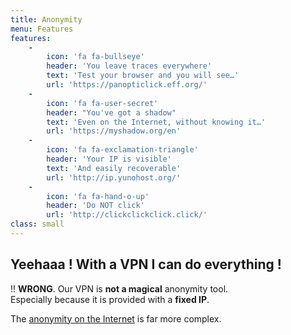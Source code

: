 ```yaml
---
title: Anonymity
menu: Features
features:
    -
        icon: 'fa fa-bullseye'
        header: 'You leave traces everywhere'
        text: 'Test your browser and you will see…'
        url: 'https://panopticlick.eff.org/'
    -
        icon: 'fa fa-user-secret'
        header: "You've got a shadow"
        text: 'Even on the Internet, without knowing it…'
        url: 'https://myshadow.org/en'
    -
        icon: 'fa fa-exclamation-triangle'
        header: 'Your IP is visible'
        text: 'And easily recoverable'
        url: 'http://ip.yunohost.org/'
    -
        icon: 'fa fa-hand-o-up'
        header: 'Do NOT click'
        url: 'http://clickclickclick.click/'
class: small
---
```


## Yeehaaa ! **With a VPN I can do everything !**

!! **WRONG**. Our VPN is **not a magical** anonymity tool.<br /> Especially because it is provided with a **fixed IP**.

The [anonymity on the Internet](https://en.wikipedia.org/wiki/Anonymity#Anonymity_on_the_Internet) is far more complex.